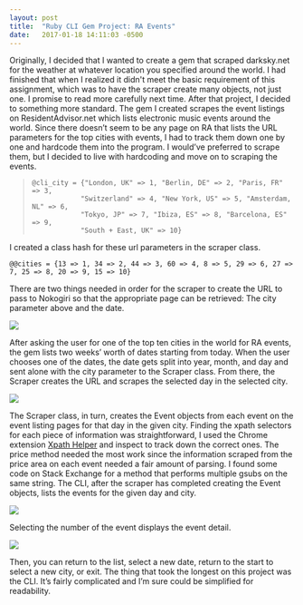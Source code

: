 ```yaml
---
layout: post
title:  "Ruby CLI Gem Project: RA Events"
date:   2017-01-18 14:11:03 -0500
---
```


Originally, I decided that I wanted to create a gem that scraped darksky.net for the weather at whatever location you specified around the world. I had finished that when I realized it didn't meet the basic requirement of this assignment, which was to have the scraper create many objects, not just one. I promise to read more carefully next time. 
After that project, I decided to something more standard. The gem I created scrapes the event listings on ResidentAdvisor.net which lists electronic music events around the world. Since there doesn’t seem to be any page on RA that lists the URL parameters for the top cities with events, I had to track them down one by one and hardcode them into the program. I would’ve preferred to scrape them, but I decided to live with hardcoding and move on to scraping the events. 

>     @cli_city = {"London, UK" => 1, "Berlin, DE" => 2, "Paris, FR" => 3,
>                 "Switzerland" => 4, "New York, US" => 5, "Amsterdam, NL" => 6,
>                 "Tokyo, JP" => 7, "Ibiza, ES" => 8, "Barcelona, ES" => 9,
>                 "South + East, UK" => 10}

I created a class hash for these url parameters in the scraper class.

```
@@cities = {13 => 1, 34 => 2, 44 => 3, 60 => 4, 8 => 5, 29 => 6, 27 => 7, 25 => 8, 20 => 9, 15 => 10}
```

There are two things needed in order for the scraper to create the URL to pass to Nokogiri so that the appropriate page can be retrieved: The city parameter above and the date. 

![](http://http://i.imgur.com/szppoth.jpg)

After asking the user for one of the top ten cities in the world for RA events, the gem lists two weeks’ worth of dates starting from today. When the user chooses one of the dates, the date gets split into year, month, and day and sent alone with the city parameter to the Scraper class. From there, the Scraper creates the URL and scrapes the selected day in the selected city. 

![](http://http://imgur.com/9oGpd56)

The Scraper class, in turn, creates the Event objects from each event on the event listing pages for that day in the given city. Finding the xpath selectors for each piece of information was straightforward, I used the Chrome extension [Xpath Helper](https://chrome.google.com/webstore/detail/xpath-helper/hgimnogjllphhhkhlmebbmlgjoejdpjl?hl=en) and inspect to track down the correct ones. 
The price method needed the most work since the information scraped from the price area on each event needed a fair amount of parsing. I found some code on Stack Exchange for a method that performs multiple gsubs on the same string. 
The CLI, after the scraper has completed creating the Event objects, lists the events for the given day and city. 

![](http://http://imgur.com/UU4NBi7)

Selecting the number of the event displays the event detail. 

![](http://http://imgur.com/l6OkQMC)

Then, you can return to the list, select a new date, return to the start to select a new city, or exit. 
The thing that took the longest on this project was the CLI. It’s fairly complicated and I’m sure could be simplified for readability. 


